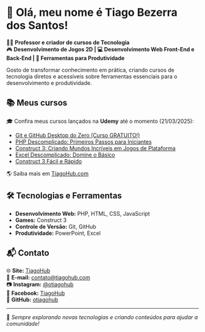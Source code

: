 # 👋 Olá, meu nome é Tiago Bezerra dos Santos!

👨‍🏫 **Professor e criador de cursos de Tecnologia**  
🎮 **Desenvolvimento de Jogos 2D | 💻 Desenvolvimento Web Front-End e Back-End | 🚀 Ferramentas para Produtividade**  

Gosto de transformar conhecimento em prática, criando cursos de tecnologia diretos e acessíveis sobre ferramentas essenciais para o desenvolvimento e produtividade.

## 📚 Meus cursos  
🎓 Confira meus cursos lançados na **Udemy** até o momento (21/03/2025):

- [Git e GitHub Desktop do Zero (Curso GRATUITO!)](https://www.udemy.com/course/git-e-github-desktop-do-zero/?referralCode=F91593C06CB310975E57)
- [PHP Descomplicado: Primeiros Passos para Iniciantes](https://www.udemy.com/course/php-descomplicado/?referralCode=C2C54AA86C1726DAF735)
- [Construct 3: Criando Mundos Incríveis em Jogos de Plataforma](https://www.udemy.com/course/construct-3-criando-mundos-incriveis/?referralCode=B38E9C6A996B29ED3C1A)
- [Excel Descomplicado: Domine o Básico](https://www.udemy.com/course/excel-descomplicado-domine-o-basico/?referralCode=93608B65EF227ADB8E77)
- [Construct 3 Fácil e Rápido](https://www.udemy.com/course/construct-3-facil/?referralCode=5743CAB7EB33F5DE377B)

🌎 Saiba mais em [TiagoHub.com](https://tiagohub.com)  

## 🛠️ Tecnologias e Ferramentas  
- **Desenvolvimento Web:** PHP, HTML, CSS, JavaScript  
- **Games:** Construct 3  
- **Controle de Versão:** Git, GitHub  
- **Produtividade:** PowerPoint, Excel  

## 📬 Contato  
🌐 **Site:** [TiagoHub](https://www.tiagohub.com)  
📧 **E-mail:** [contato@tiagohub.com](mailto:contato@tiagohub.com)  
📷 **Instagram:** [@otiagohub](https://www.instagram.com/otiagohub)  
📘 **Facebook:** [TiagoHub](https://www.facebook.com/otiagohub)  
🐙 **GitHub:** [otiagohub](https://github.com/otiagohub)  

---

🚀 _Sempre explorando novas tecnologias e criando conteúdos para ajudar a comunidade!_  

